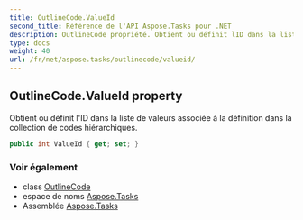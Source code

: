 ```yaml
---
title: OutlineCode.ValueId
second_title: Référence de l'API Aspose.Tasks pour .NET
description: OutlineCode propriété. Obtient ou définit lID dans la liste de valeurs associée à la définition dans la collection de codes hiérarchiques.
type: docs
weight: 40
url: /fr/net/aspose.tasks/outlinecode/valueid/
---
```

## OutlineCode.ValueId property

Obtient ou définit l'ID dans la liste de valeurs associée à la définition dans la collection de codes hiérarchiques.

```csharp
public int ValueId { get; set; }
```

### Voir également

* class [OutlineCode](../)
* espace de noms [Aspose.Tasks](../../outlinecode/)
* Assemblée [Aspose.Tasks](../../../)


